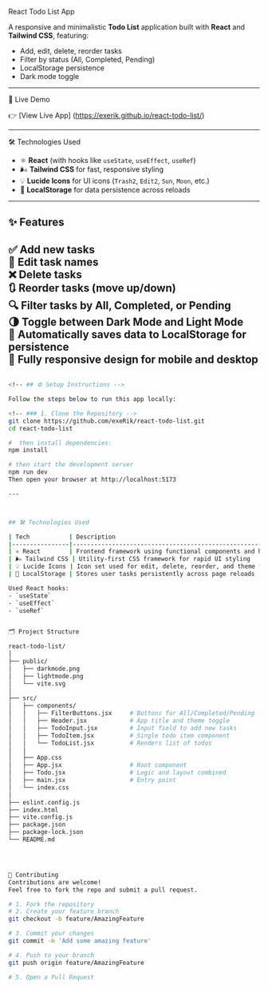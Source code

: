 React Todo List App 

A responsive and minimalistic **Todo List** application built with **React** and **Tailwind CSS**, featuring:
- Add, edit, delete, reorder tasks
- Filter by status (All, Completed, Pending)
- LocalStorage persistence
- Dark mode toggle

---

 🚀 Live Demo 

👉 [View Live App]
(https://exerik.github.io/react-todo-list/)


---


🛠️ Technologies Used 

- ⚛️ **React** (with hooks like `useState`, `useEffect`, `useRef`)
- 🌬️ **Tailwind CSS** for fast, responsive styling
- 💡 **Lucide Icons** for UI icons (`Trash2`, `Edit2`, `Sun`, `Moon`, etc.)
- 🧠 **LocalStorage** for data persistence across reloads

---
## ✨ Features

✅ Add new tasks  
📝 Edit task names  
❌ Delete tasks  
🔃 Reorder tasks (move up/down)  
🔍 Filter tasks by **All**, **Completed**, or **Pending**  
🌗 Toggle between **Dark Mode** and **Light Mode**  
💾 Automatically saves data to **LocalStorage** for persistence  
📱 Fully responsive design for mobile and desktop
 ----
 




```bash

<!-- ## ⚙️ Setup Instructions -->

Follow the steps below to run this app locally:

<!-- ### 1. Clone the Repository -->
git clone https://github.com/exeRik/react-todo-list.git
cd react-todo-list

#  then install dependencies:
npm install

# then start the development server 
npm run dev
Then open your browser at http://localhost:5173

---



## 🛠️ Technologies Used

| Tech           | Description                                                   |
|----------------|---------------------------------------------------------------|
| ⚛️ React        | Frontend framework using functional components and hooks      |
| 🌬️ Tailwind CSS | Utility-first CSS framework for rapid UI styling             |
| 💡 Lucide Icons | Icon set used for edit, delete, reorder, and theme toggle UI |
| 💾 LocalStorage | Stores user tasks persistently across page reloads           |

Used React hooks:
- `useState`
- `useEffect`
- `useRef`


🗂️ Project Structure

react-todo-list/
│
├── public/
│   ├── darkmode.png
│   ├── lightmode.png
│   └── vite.svg
│
├── src/
│   ├── components/
│   │   ├── FilterButtons.jsx     # Buttons for All/Completed/Pending
│   │   ├── Header.jsx            # App title and theme toggle
│   │   ├── TodoInput.jsx         # Input field to add new tasks
│   │   ├── TodoItem.jsx          # Single todo item component
│   │   └── TodoList.jsx          # Renders list of todos
│   │
│   ├── App.css
│   ├── App.jsx                   # Root component
│   ├── Todo.jsx                  # Logic and layout combined
│   ├── main.jsx                  # Entry point
│   └── index.css
│
├── eslint.config.js
├── index.html
├── vite.config.js
├── package.json
├── package-lock.json
└── README.md




🤝 Contributing
Contributions are welcome!
Feel free to fork the repo and submit a pull request.

# 1. Fork the repository
# 2. Create your feature branch
git checkout -b feature/AmazingFeature

# 3. Commit your changes
git commit -m 'Add some amazing feature'

# 4. Push to your branch
git push origin feature/AmazingFeature

# 5. Open a Pull Request



